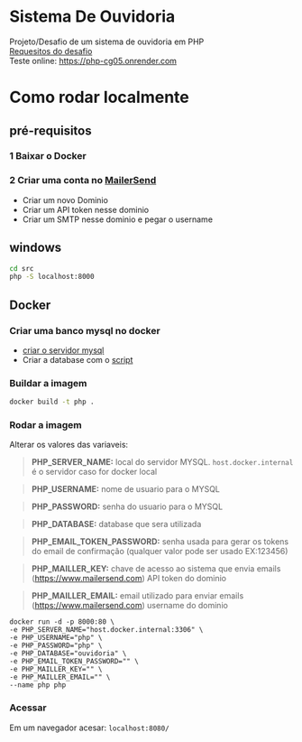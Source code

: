 # Sistema De Ouvidoria
Projeto/Desafio de um sistema de ouvidoria em PHP   
[Requesitos do desafio](./docs/requesitos.md)   
Teste online: https://php-cg05.onrender.com

# Como rodar localmente
## pré-requisitos

### 1 Baixar o Docker 

### 2 Criar uma conta no [MailerSend](https://www.mailersend.com)  

* Criar um novo Dominio
* Criar um API token nesse dominio
* Criar um SMTP nesse dominio e pegar o username

## windows
```sh
cd src
php -S localhost:8000
```

## Docker 
### Criar uma banco mysql no docker
* [criar o servidor mysql](./mysql/readme.md)
* Criar a database com o [script](./mysql/database.sql)

### Buildar a imagem
```sh
docker build -t php .
```

### Rodar a imagem 
Alterar os valores das variaveis:   
> **PHP_SERVER_NAME:** local do servidor MYSQL. `host.docker.internal` é o servidor caso for docker local   

> **PHP_USERNAME:** nome de usuario para o MYSQL  

> **PHP_PASSWORD:** senha do usuario para o MYSQL     

> **PHP_DATABASE:** database que sera utilizada   

> **PHP_EMAIL_TOKEN_PASSWORD:** senha usada para gerar os tokens do email de confirmação (qualquer valor pode ser usado EX:123456)

> **PHP_MAILLER_KEY:** chave de acesso ao sistema que envia emails (https://www.mailersend.com) API token do dominio   

> **PHP_MAILLER_EMAIL:** email utilizado para enviar emails (https://www.mailersend.com) username do dominio
```
docker run -d -p 8000:80 \
-e PHP_SERVER_NAME="host.docker.internal:3306" \
-e PHP_USERNAME="php" \
-e PHP_PASSWORD="php" \
-e PHP_DATABASE="ouvidoria" \
-e PHP_EMAIL_TOKEN_PASSWORD="" \
-e PHP_MAILLER_KEY="" \
-e PHP_MAILLER_EMAIL="" \
--name php php
```

### Acessar
Em um navegador acesar: `localhost:8080/`